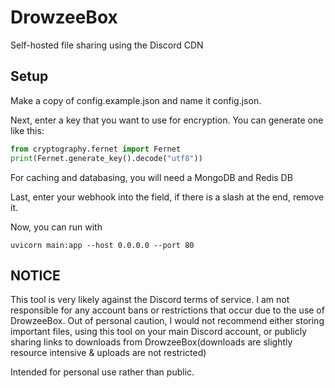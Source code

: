 # DrowzeeBox
Self-hosted file sharing using the Discord CDN
## Setup
Make a copy of config.example.json and name it config.json.

Next, enter a key that you want to use for encryption. You can generate one like this:
```python
from cryptography.fernet import Fernet
print(Fernet.generate_key().decode("utf8"))
```
For caching and databasing, you will need a MongoDB and Redis DB

Last, enter your webhook into the field, if there is a slash at the end, remove it.

Now, you can run with

```
uvicorn main:app --host 0.0.0.0 --port 80
```
## NOTICE
This tool is very likely against the Discord terms of service. I am not responsible for any account bans or restrictions that occur due to the use of DrowzeeBox. Out of personal caution, I would not recommend either storing important files, using this tool on your main Discord account, or publicly sharing links to downloads from DrowzeeBox(downloads are slightly resource intensive & uploads are not restricted)

Intended for personal use rather than public.
